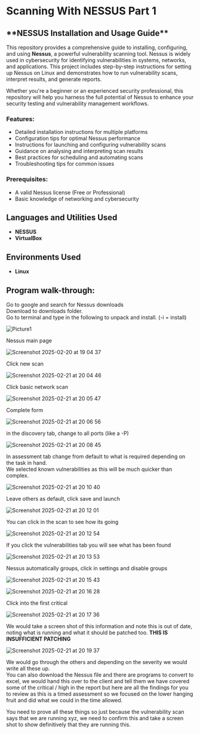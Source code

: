 <h1>Scanning With NESSUS Part 1</h1>

<h2>**NESSUS Installation and Usage Guide**</h2>

This repository provides a comprehensive guide to installing, configuring, and using **Nessus**, a powerful vulnerability scanning tool. Nessus is widely used in cybersecurity for identifying vulnerabilities in systems, networks, and applications. This project includes step-by-step instructions for setting up Nessus on Linux and demonstrates how to run vulnerability scans, interpret results, and generate reports. 

Whether you're a beginner or an experienced security professional, this repository will help you harness the full potential of Nessus to enhance your security testing and vulnerability management workflows.

### Features:
- Detailed installation instructions for multiple platforms
- Configuration tips for optimal Nessus performance
- Instructions for launching and configuring vulnerability scans
- Guidance on analysing and interpreting scan results
- Best practices for scheduling and automating scans
- Troubleshooting tips for common issues

### Prerequisites:
- A valid Nessus license (Free or Professional)
- Basic knowledge of networking and cybersecurity

<h2>Languages and Utilities Used</h2>

- <b>NESSUS</b> 
- <b>VirtualBox</b>

<h2>Environments Used </h2>

- <b>Linux</b>

<h2>Program walk-through:</h2>

Go to google and search for Nessus downloads  
Download to downloads folder.  
Go to terminal and type in the following to unpack and install. (-i = install)

![Picture1](https://github.com/user-attachments/assets/d35b39db-5b3a-4eb2-b4d8-0111a4fc99e1)

Nessus main page

![Screenshot 2025-02-20 at 19 04 37](https://github.com/user-attachments/assets/e719f6bf-4793-4fd0-84d4-80a0fb6390b6)

Click new scan

![Screenshot 2025-02-21 at 20 04 46](https://github.com/user-attachments/assets/7029309e-cf9f-40e3-8046-1589ff5d1889)

Click basic network scan

![Screenshot 2025-02-21 at 20 05 47](https://github.com/user-attachments/assets/abfd039d-5a1a-4042-bcd2-4a7b1fdfe75c)

Complete form

![Screenshot 2025-02-21 at 20 06 56](https://github.com/user-attachments/assets/dd8d8266-510c-4e73-88c2-e0ff754c096d)

in the discovery tab, change to all ports (like a -P)

![Screenshot 2025-02-21 at 20 08 45](https://github.com/user-attachments/assets/a9de4d6d-a8d2-4df5-89ba-d501fe17d077)

In assessment tab change from default to what is required depending on the task in hand.  
We selected known vulnerabilities as this will be much quicker than complex.

![Screenshot 2025-02-21 at 20 10 40](https://github.com/user-attachments/assets/ab5485fc-a9b6-4788-8c90-0968d64493b8)

Leave others as default, click save and launch

![Screenshot 2025-02-21 at 20 12 01](https://github.com/user-attachments/assets/cbd1dff3-9a1f-4ff3-abcb-7cc02ec6c870)

You can click in the scan to see how its going

![Screenshot 2025-02-21 at 20 12 54](https://github.com/user-attachments/assets/8e4940da-d51b-442d-a555-920ab6288326)

If you click the vulnerabilities tab you will see what has been found

![Screenshot 2025-02-21 at 20 13 53](https://github.com/user-attachments/assets/fbf298f7-cca1-448b-bb9e-803e9b82ead7)

Nessus automatically groups, click in settings and disable groups

![Screenshot 2025-02-21 at 20 15 43](https://github.com/user-attachments/assets/0e374ce9-83f8-4a50-9191-b78ec08f6a8f)

![Screenshot 2025-02-21 at 20 16 28](https://github.com/user-attachments/assets/bd2c9ab2-7616-4b20-9dcb-125006ea3829)

Click into the first critical

![Screenshot 2025-02-21 at 20 17 36](https://github.com/user-attachments/assets/bb3c7b25-d909-4fea-a68d-8c313070dcdb)

We would take a screen shot of this information and note this is out of date, noting what is running and what it should be patched too. <b> THIS IS INSUFFICIENT PATCHING </b>

![Screenshot 2025-02-21 at 20 19 37](https://github.com/user-attachments/assets/a59eb01e-8e75-4bc3-9297-b0c575416cca)

We would go through the others and depending on the severity we would write all these up.  
You can also download the Nessus file and there are programs to convert to excel, we would hand this over to the client and tell them we have covered some of the critical / high in the report but here are all the findings for you to review as this is a timed assessment so we focused on the lower hanging fruit and did what we could in the time allowed.

You need to prove all these things so just because the vulnerability scan says that we are running xyz, we need to confirm this and take a screen shot to show definitively that they are running this.


























<!--![Screenshot 2025-02-21 at 20 06 56](https://github.com/user-attachments/assets/3faf18f2-43d1-49f7-8c8f-e6153ec7c8db)







 ```diff
- text in red
+ text in green
! text in orange
# text in gray
@@ text in purple (and bold)@@
```
--!>
